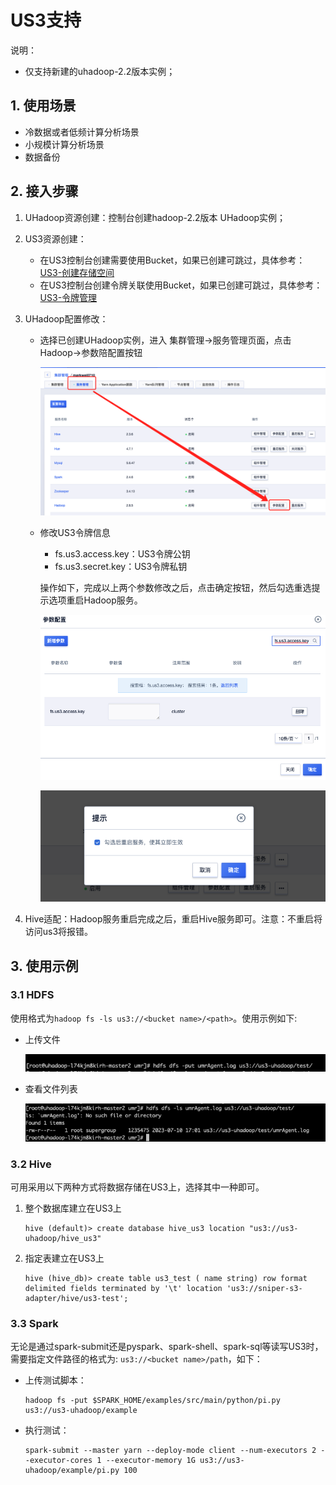 
# US3支持

说明：

- 仅支持新建的uhadoop-2.2版本实例；

## 1. 使用场景

- 冷数据或者低频计算分析场景
- 小规模计算分析场景
- 数据备份

## 2. 接入步骤

1. UHadoop资源创建：控制台创建hadoop-2.2版本 UHadoop实例；

2. US3资源创建：
    - 在US3控制台创建需要使用Bucket，如果已创建可跳过，具体参考：[US3-创建存储空间](https://docs.ucloud.cn/ufile/guide/space?id=%e5%88%9b%e5%bb%ba%e5%ad%98%e5%82%a8%e7%a9%ba%e9%97%b4)
    - 在US3控制台创建令牌关联使用Bucket，如果已创建可跳过，具体参考：[US3-令牌管理](https://docs.ucloud.cn/ufile/guide/token)

3. UHadoop配置修改：

    - 选择已创建UHadoop实例，进入 集群管理->服务管理页面，点击Hadoop->参数陪配置按钮

      ![us3_guide_update_config](../images/us3_guide_update_config.png)

    - 修改US3令牌信息

      - fs.us3.access.key：US3令牌公钥
      - fs.us3.secret.key：US3令牌私钥

      操作如下，完成以上两个参数修改之后，点击确定按钮，然后勾选重选提示选项重启Hadoop服务。

      ![us3_guide_update_config_model](../images/us3_guide_update_config_model.png)

      ![us3_guide_update_config_reboot](../images/us3_guide_update_config_reboot.png)

4. Hive适配：Hadoop服务重启完成之后，重启Hive服务即可。注意：不重启将访问us3将报错。

## 3. 使用示例

### 3.1 HDFS

使用格式为`hadoop fs -ls us3://<bucket name>/<path>`。使用示例如下:

* 上传文件

  ![us3_guide_hdfs_put](../images/us3_guide_hdfs_put.png)

* 查看文件列表

  ![us3_guide_hdfs_ls](../images/us3_guide_hdfs_ls.png)

### 3.2 Hive

可用采用以下两种方式将数据存储在US3上，选择其中一种即可。

1. 整个数据库建立在US3上

   ```
   hive (default)> create database hive_us3 location "us3://us3-uhadoop/hive_us3"
   ```

2. 指定表建立在US3上

   ```
   hive (hive_db)> create table us3_test ( name string) row format delimited fields terminated by '\t' location 'us3://sniper-s3-adapter/hive/us3-test';
   ```

### 3.3 Spark

无论是通过spark-submit还是pyspark、spark-shell、spark-sql等读写US3时，需要指定文件路径的格式为: `us3://<bucket name>/path`，如下：

* 上传测试脚本：

  ```
  hadoop fs -put $SPARK_HOME/examples/src/main/python/pi.py us3://us3-uhadoop/example
  ```

* 执行测试：

  ```
  spark-submit --master yarn --deploy-mode client --num-executors 2 --executor-cores 1 --executor-memory 1G us3://us3-uhadoop/example/pi.py 100
  ```


